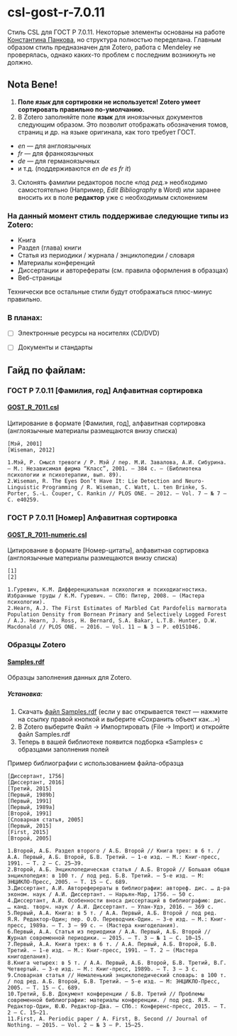 # csl-gost-r-7.0.11
Стиль CSL для ГОСТ Р 7.0.11. Некоторые элементы основаны на работе [Константина Панкова](http://chetvericov.ru/stil-oformleniya-dlya-mendeley-i-zotero-csl-po-gost-r-705-2008/), но структура полностью переделана.
Главным образом стиль предназначен для Zotero, работа с Mendeley не проверялась, однако каких-то проблем с последним возникнуть не должно.

## Nota Bene!
1. **Поле *язык* для сортировки не используется! Zotero умеет сортировать правильно по-умолчанию.**
2. В Zotero заполняйте поле **язык** для иноязычных документов следующим образом. Это позволит отображать обозначения томов, страниц и др. на языке оригинала, как того требует ГОСТ.
  * *en* — для англоязычных
  * *fr* — для франкоязычных
  * *de* — для германоязычных
  * и т.д. (поддерживаются *en de es fr it*)
3. Склонять фамилии редакторов после «*под ред.*» необходимо самостоятельно (Например, *Edit Bibliography* в Word) или заранее вносить их в поле **редактор** уже с необходимым склонением

### На данный момент стиль поддерживае следующие типы из Zotero:
* Книга
* Раздел (глава) книги
* Статья из периодики / журнала / энциклопедии / словаря
* Материалы конференций
* Диссертации и авторефераты (см. правила оформления в образцах)
* Веб-страницы

Технически все остальные стили будут отображаться плюс-минус правильно.

### В планах:
- [ ] Электронные ресурсы на носителях (CD/DVD)
- [ ] Документы и стандарты


## Гайд по файлам:
### ГОСТ Р 7.0.11 [Фамилия, год] Алфавитная сортировка
#### [GOST_R_7011.csl](https://raw.githubusercontent.com/Darxor/csl-gost-r-7.0.11/master/GOST_R_7011.csl)
Цитирование в формате [Фамилия, год], алфавитная сортировка (англоязычные материалы размещаются внизу списка)

```
[Мэй, 2001]
[Wiseman, 2012]

1.Мэй, Р. Смысл тревоги / Р. Мэй / пер. М.И. Завалова, А.И. Сибурина. – М.: Независимая фирма “Класс”, 2001. – 384 с. – (Библиотека психологии и психотерапии, вып. 89).
2.Wiseman, R. The Eyes Don’t Have It: Lie Detection and Neuro-Linguistic Programming / R. Wiseman, C. Watt, L. ten Brinke, S. Porter, S.-L. Couper, C. Rankin // PLOS ONE. – 2012. – Vol. 7 – № 7 – С. e40259.
```

### ГОСТ Р 7.0.11 [Номер] Алфавитная сортировка
#### [GOST_R_7011-numeric.csl](https://raw.githubusercontent.com/Darxor/csl-gost-r-7.0.11/master/GOST_R_7011-numeric.csl)
Цитирование в формате [Номер-цитаты], алфавитная сортировка (англоязычные материалы размещаются внизу списка)

```
[1]
[2]

1.Гуревич, К.М. Дифференциальная психология и психодиагностика. Избранные труды / К.М. Гуревич. – СПб: Питер, 2008. – (Мастера психологии).
2.Hearn, A.J. The First Estimates of Marbled Cat Pardofelis marmorata Population Density from Bornean Primary and Selectively Logged Forest / A.J. Hearn, J. Ross, H. Bernard, S.A. Bakar, L.T.B. Hunter, D.W. Macdonald // PLOS ONE. – 2016. – Vol. 11 – № 3 – P. e0151046.
```

### Образцы Zotero
#### [Samples.rdf](https://raw.githubusercontent.com/Darxor/csl-gost-r-7.0.11/master/Samples.rdf)
Образцы заполнения данных для Zotero.
##### Установка:
1. Скачать [файл Samples.rdf](https://raw.githubusercontent.com/Darxor/csl-gost-r-7.0.11/master/Samples.rdf) (если у вас открывается текст — нажмите на ссылку правой кнопкой и выберите «Сохранить объект как…»)
2. В Zotero выберите Файл → Импортировать (File → Import) и откройте файл Samples.rdf
3. Теперь в вашей библиотеке появится подборка «Samples» с образцами заполнения полей

Пример библиографии с использованием файла-образца
```
[Диссертант, 1756]
[Диссертант, 2016]
[Третий, 2015]
[Первый, 1989b]
[Первый, 1991]
[Первый, 1989a]
[Второй, 1991]
[Словарная статья, 2005]
[Первый, 2015]
[First, 2015]
[Второй, 2005]

1.Второй, А.Б. Раздел второго / А.Б. Второй // Книга трех: в 6 т. / А.А. Первый, А.Б. Второй, Б.В. Третий. – 1-е изд. – М.: Книг-пресс, 1991. – Т. 2 – С. 25–39.
2.Второй, А.Б. Энциклопедическая статья / А.Б. Второй // Большая общая энциклопедия: в 100 т. / под ред. Б.В. Третий. – 5-е изд. – М: ЭНЦИКЛО-Пресс, 2005. – Т. 15 – С. 689.
3.Диссертант, А.И. Автореферераты в библиографии: автореф. дис. … д-ра эконом. наук / А.И. Диссертант. – Нарьян-Мар, 1756. – 50 с.
4.Диссертант, А.И. Особенности вноса диссертаций в библиографию: дис. … канд. творч. наук / А.И. Диссертант. – Улан-Удэ, 2016. – 369 с.
5.Первый, А.А. Книга: в 5 т. / А.А. Первый, А.Б. Второй / под ред. Я.Я. Редактор-Один; пер. О.О. Переводчик-Один. – 3-е изд. – М.: Книг-пресс, 1989a. – Т. 3 – 99 с. – (Мастера книгоделания).
6.Первый, А.А. Статья из периодики / А.А. Первый, А.Б. Второй // Журнал современной периодики. – 2015. – Т. 3 – № 1 – С. 10–15.
7.Первый, А.А. Книга трех: в 6 т. / А.А. Первый, А.Б. Второй, Б.В. Третий. – 1-е изд. – М.: Книг-пресс, 1991. – Т. 2 – (Мастера книгоделания).
8.Книга четырех: в 5 т. / А.А. Первый, А.Б. Второй, Б.В. Третий, В.Г. Четвертый. – 3-е изд. – М.: Книг-пресс, 1989b. – Т. 3 – 3 с.
9.Словарная статья // Немаленький энциклопедический словарь: в 100 т. / под ред. А.Б. Второй, Б.В. Третий. – 5-е изд. – М: ЭНЦИКЛО-Пресс, 2005. – Т. 15 – С. 689.
10.Третий, Б.В. Документ конференции / Б.В. Третий // Проблемы современной библиографии: материалы конференции. / под ред. Я.Я. Редактор-Один, Ю.Ю. Редактор-Два. – СПб.: Конференс-пресс, 2015. – Т. 2 – С. 15–21.
11.First, A. Periodic paper / A. First, B. Second // Journal of Nothing. – 2015. – Vol. 2 – № 3 – P. 15–25.
```
